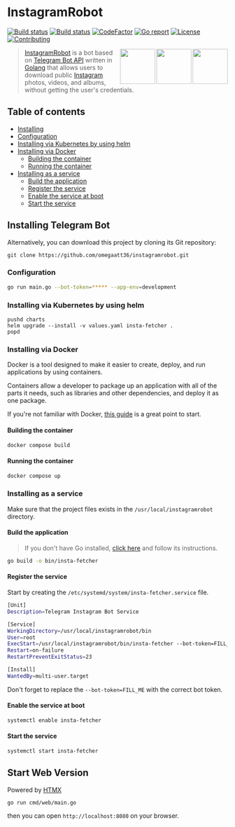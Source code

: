 # InstagramRobot

<!-- [START badges] -->
<p>
  <!-- [GitHub Build Workflow] -->
  <a href="https://github.com/omegaatt36/instagramrobot/actions/workflows/build.yml"><img src="https://github.com/omegaatt36/instagramrobot/actions/workflows/build.yml/badge.svg" alt="Build status"></a>
  <!-- [GitHub Lint Workflow] -->
  <a href="https://github.com/omegaatt36/instagramrobot/actions/workflows/lint.yml"><img src="https://github.com/omegaatt36/instagramrobot/actions/workflows/lint.yml/badge.svg" alt="Build status"></a>
  <!-- [CodeFactor grade] -->
  <a href="https://codefactor.io/repository/github/omegaatt36/instagramrobot"><img src="https://www.codefactor.io/repository/github/omegaatt36/instagramrobot/badge" alt="CodeFactor"></a>
  <!-- [Go report score] -->
  <a href="https://goreportcard.com/report/github.com/omegaatt36/instagramrobot"><img src="https://goreportcard.com/badge/github.com/omegaatt36/instagramrobot?" alt="Go report" /></a>
  <!-- [GitHub license] -->
  <a href="https://github.com/omegaatt36/instagramrobot/blob/main/LICENSE"><img src="https://img.shields.io/github/license/omegaatt36/instagramrobot?color=blue" alt="License" /></a>
  <!-- [PRs welcome] -->
  <a href="https://github.com/omegaatt36/instagramrobot/pulls"><img src="https://img.shields.io/badge/PRs-welcome-blue.svg?color=d9ecde" alt="Contributing"></a>
</p>
<!-- [END badges] -->

<!-- [START description] -->

<a href="https://github.com/omegaatt36/instagramrobot" >
  <img align="right" src="https://raw.githubusercontent.com/omegaatt36/instagramrobot/main/images/ig-logo.svg" width="80" />
  <img align="right" src="https://raw.githubusercontent.com/omegaatt36/instagramrobot/main/images/telegram-logo.svg" width="80" />
  <img align="right" src="https://raw.githubusercontent.com/omegaatt36/instagramrobot/main/images/golang-logo.svg" height="80" />
</a>

> [InstagramRobot](https://github.com/omegaatt36/instagramrobot) is a bot based on [Telegram Bot API](https://core.telegram.org/bots/api) written in [Golang](https://golang.org/) that allows users to download public [Instagram](https://www.instagram.com/) photos, videos, and albums, without getting the user's credentials.

<!-- [END description] -->

## Table of contents

-   [Installing](#installing)
-   [Configuration](#configuration)
-   [Installing via Kubernetes by using helm](#installing-via-kubernetes-by-using-helm)
-   [Installing via Docker](#installing-via-docker)
    -   [Building the container](#building-the-container)
    -   [Running the container](#running-the-container)
-   [Installing as a service](#installing-as-a-service)
    -   [Build the application](#build-the-application)
    -   [Register the service](#register-the-service)
    -   [Enable the service at boot](#enable-the-service-at-boot)
    -   [Start the service](#start-the-service)

## Installing Telegram Bot

Alternatively, you can download this project by cloning its Git repository:

```
git clone https://github.com/omegaatt36/instagramrobot.git
```

### Configuration

```bash
go run main.go --bot-token=***** --app-env=development
```

### Installing via Kubernetes by using helm

```shell
pushd charts
helm upgrade --install -v values.yaml insta-fetcher .
popd
```

### Installing via Docker

Docker is a tool designed to make it easier to create, deploy, and run applications by using containers.

Containers allow a developer to package up an application with all of the parts it needs, such as libraries and other dependencies, and deploy it as one package.

If you're not familiar with Docker, [this guide](https://docs.docker.com/get-started/) is a great point to start.

#### Building the container

```sh
docker compose build
```

#### Running the container

```sh
docker compose up
```

### Installing as a service

Make sure that the project files exists in the `/usr/local/instagramrobot` directory.

#### Build the application

> If you don't have Go installed, [click here](https://golang.org/doc/install) and follow its instructions.

```sh
go build -o bin/insta-fetcher
```

#### Register the service

Start by creating the `/etc/systemd/system/insta-fetcher.service` file.

```sh
[Unit]
Description=Telegram Instagram Bot Service

[Service]
WorkingDirectory=/usr/local/instagramrobot/bin
User=root
ExecStart=/usr/local/instagramrobot/bin/insta-fetcher --bot-token=FILL_ME
Restart=on-failure
RestartPreventExitStatus=23

[Install]
WantedBy=multi-user.target
```

Don't forget to replace the `--bot-token=FILL_ME` with the correct bot token.

#### Enable the service at boot

```sh
systemctl enable insta-fetcher
```

#### Start the service

```sh
systemctl start insta-fetcher
```

## Start Web Version

Powered by [HTMX](https://htmx.org/)

```shell
go run cmd/web/main.go
```

then you can open `http://localhost:8080` on your browser.
